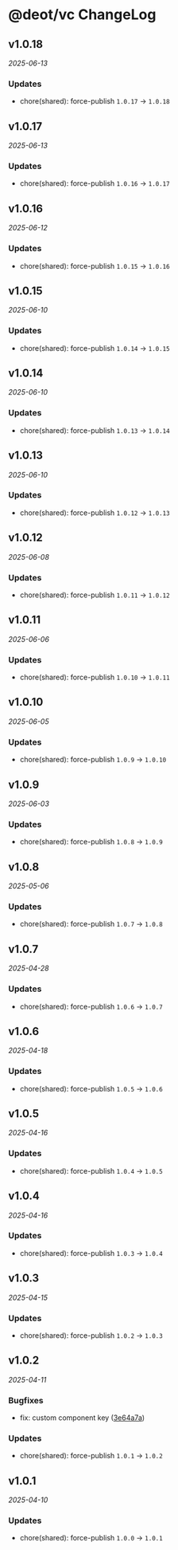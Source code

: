 # @deot/vc ChangeLog

## v1.0.18

_2025-06-13_

### Updates

- chore(shared): force-publish `1.0.17` -> `1.0.18`

## v1.0.17

_2025-06-13_

### Updates

- chore(shared): force-publish `1.0.16` -> `1.0.17`

## v1.0.16

_2025-06-12_

### Updates

- chore(shared): force-publish `1.0.15` -> `1.0.16`

## v1.0.15

_2025-06-10_

### Updates

- chore(shared): force-publish `1.0.14` -> `1.0.15`

## v1.0.14

_2025-06-10_

### Updates

- chore(shared): force-publish `1.0.13` -> `1.0.14`

## v1.0.13

_2025-06-10_

### Updates

- chore(shared): force-publish `1.0.12` -> `1.0.13`

## v1.0.12

_2025-06-08_

### Updates

- chore(shared): force-publish `1.0.11` -> `1.0.12`

## v1.0.11

_2025-06-06_

### Updates

- chore(shared): force-publish `1.0.10` -> `1.0.11`

## v1.0.10

_2025-06-05_

### Updates

- chore(shared): force-publish `1.0.9` -> `1.0.10`

## v1.0.9

_2025-06-03_

### Updates

- chore(shared): force-publish `1.0.8` -> `1.0.9`

## v1.0.8

_2025-05-06_

### Updates

- chore(shared): force-publish `1.0.7` -> `1.0.8`

## v1.0.7

_2025-04-28_

### Updates

- chore(shared): force-publish `1.0.6` -> `1.0.7`

## v1.0.6

_2025-04-18_

### Updates

- chore(shared): force-publish `1.0.5` -> `1.0.6`

## v1.0.5

_2025-04-16_

### Updates

- chore(shared): force-publish `1.0.4` -> `1.0.5`

## v1.0.4

_2025-04-16_

### Updates

- chore(shared): force-publish `1.0.3` -> `1.0.4`

## v1.0.3

_2025-04-15_

### Updates

- chore(shared): force-publish `1.0.2` -> `1.0.3`

## v1.0.2

_2025-04-11_

### Bugfixes

- fix: custom component key ([3e64a7a](https://github.com/deot/vc/commit/3e64a7a39d02b392d6ffff29db5a5b10634501ec))

### Updates

- chore(shared): force-publish `1.0.1` -> `1.0.2`

## v1.0.1

_2025-04-10_

### Updates

- chore(shared): force-publish `1.0.0` -> `1.0.1`
